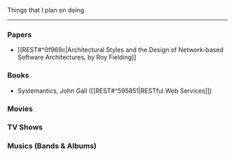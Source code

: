 Things that I plan on doing

---

### Papers

- [[REST#^0f969c|Architectural Styles and  the Design of Network-based Software Architectures, by Roy Fielding]]

### Books

- Systemantics, John Gall ([[REST#^595851|RESTful Web Services]])

### Movies

### TV Shows

### Musics (Bands & Albums)